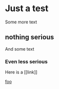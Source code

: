 # Just a test

Some more text

## nothing serious

And some text

### Even less serious

Here is a [[link]]

  <a href="foo">foo</a>